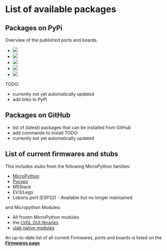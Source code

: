 # List of available packages 

## Packages on PyPi

Overview of the published ports and boards.

 - ![](https://img.shields.io/pypi/dm/micropython-stm32-stubs?label=micropython-stm32-stubs) 
 - ![](https://img.shields.io/pypi/dm/micropython-esp32-stubs?label=micropython-esp32-stubs)
 - ![](https://img.shields.io/pypi/dm/micropython-esp8266-stubs?label=micropython-esp8266-stubs)
 - ![](https://img.shields.io/pypi/dm/micropython-rp2-stubs?label=micropython-rp2-stubs)
 - ![](https://img.shields.io/pypi/dm/micropython-esp32-um-tinypico-stubs?label=micropython-esp32-um-tinypico-stubs)

 <!-- 
 - ![](https://img.shields.io/pypi/dm/micropython-samd-stubs?label=micropython-rp2-stubs)
 - ![](https://img.shields.io/pypi/dm/micropython-rp2-pico-stubs?label=micropython-rp2-pico-stubs)
 - ![](https://img.shields.io/pypi/dm/micropython-rp2-pico-w-stubs?label=micropython-rp2-pico-w-stubs) 
-->

TODO: 
 - currently not yet automatically updated
 - add links to PyPi 

## Packages on GitHub

 - list of (latest) packages that can be installed from GitHub
 - add commands to install 
TODO: 
 - currently not yet automatically updated

## List of current firmwares and stubs 

This includes stubs from the following MicroPython families: 
 - [MicroPython](micropython-stubs)
 - [Pycopy](pycopy-stubs)
 - M5Stack
 - EV3/Lego
 - Loboris port (ESP32) - Available but no longer maintained

 and Micropython Modules: 
 - All frozen MicroPython modules
 - the [LVGL GUI libraries](https://docs.lvgl.io/master/get-started/bindings/micropython.html)
 - [ulab native modules](ulab-stubs)

An up-to-date list of all current Firmwares, ports and boards is listed on the [**Firmwares page**](all-stubs) 


